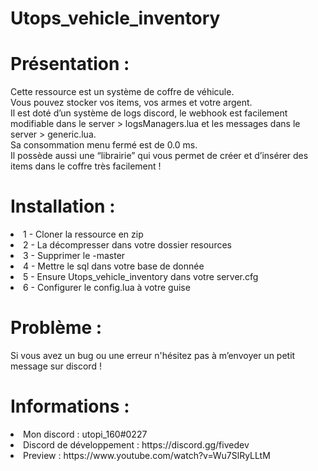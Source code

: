 # Utops_vehicle_inventory

# Présentation :
Cette ressource est un système de coffre de véhicule. <br />
Vous pouvez stocker vos items, vos armes et votre argent. <br />
Il est doté d’un système de logs discord, le webhook est facilement modifiable dans le server > logsManagers.lua et les messages dans le server > generic.lua. <br />
Sa consommation menu fermé est de 0.0 ms. <br />
Il possède aussi une “librairie” qui vous permet de créer et d’insérer des items dans le coffre très facilement ! <br />

# Installation : 
<li> 1 - Cloner la ressource en zip
<li> 2 - La décompresser dans votre dossier resources 
<li> 3 - Supprimer le -master 
<li> 4 - Mettre le sql dans votre base de donnée
<li> 5 - Ensure Utops_vehicle_inventory dans votre server.cfg
<li> 6 - Configurer le config.lua à votre guise

# Problème :
Si vous avez un bug ou une erreur n'hésitez pas à m’envoyer un petit message sur discord !

# Informations :
<li> Mon discord : utopi_160#0227
<li> Discord de développement : https://discord.gg/fivedev 
<li> Preview :  https://www.youtube.com/watch?v=Wu7SlRyLLtM

 

